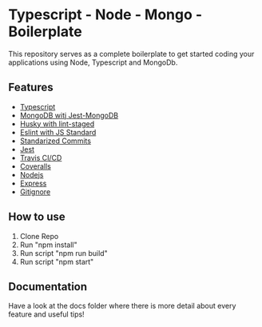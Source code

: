 # Typescript - Node - Mongo - Boilerplate

This repository serves as a complete boilerplate to get started coding your applications using Node, Typescript and MongoDb.

## Features

* [Typescript](/docs/typescript.md)
* [MongoDB witj Jest-MongoDB](/docs/mongodb.md)
* [Husky with lint-staged](/docs/husky.md)
* [Eslint with JS Standard](/docs/eslint.md)
* [Standarized Commits](/docs/standarized-commits.md)
* [Jest](/docs/jest.md)
* [Travis CI/CD](/docs/travis.md)
* [Coveralls](/docs/coveralls.md)
* [Nodejs](https://nodejs.org/en/)
* [Express](https://www.npmjs.com/package/express)
* [Gitignore](https://git-scm.com/docs/gitignore)

## How to use

1. Clone Repo
2. Run "npm install"
3. Run script "npm run build"
4. Run script "npm start"

## Documentation

Have a look at the docs folder where there is more detail about every feature and useful tips!